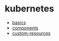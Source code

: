 # kubernetes
* [basics](basics.md)
* [components](components.md)
* [custom-resources](custom-resources.md)